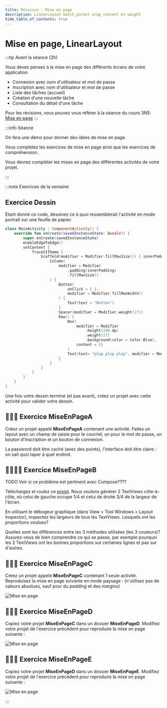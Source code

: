 ```yaml
---
title: Révision - Mise en page
description: LinearLayout match_parent wrap_content et weight
hide_table_of_contents: true
---
```


# Mise en page, LinearLayout

<Row>

<Column>

:::tip Avant la séance (2h)

Vous devez pensez à la mise en page des différents écrans de votre application

- Connexion avec nom d'utilisateur et mot de passe
- Inscription avec nom d'utilisateur et mot de passe
- Liste des tâches (accueil)
- Création d'une nouvelle tâche
- Consultation du détail d'une tâche

Pour les révisions, vous pouvez vous référer à la séance du cours 3N5:
[Mise en page](https://info.cegepmontpetit.ca/3N5-Prog3/recettes/b-mise-en-page)
:::

</Column>

<Column>

:::info Séance

On fera une démo pour donner des idées de mise en page.

Vous complétez les exercices de mise en page ainsi que les exercices de compréhension.

Vous devrez compléter les mises en page des différentes activités de votre projet.

:::

</Column>

</Row>

:::note Exercices de la semaine

## Exercice Dessin
Étant donné ce code, dessinez ce à quoi ressemblerait l'activité en mode portrait sur une feuille de papier.
```kotlin showLineNumbers
class MainActivity : ComponentActivity() {
    override fun onCreate(savedInstanceState: Bundle?) {
        super.onCreate(savedInstanceState)
        enableEdgeToEdge()
        setContent {
            TraceS1Theme {
                Scaffold(modifier = Modifier.fillMaxSize()) { innerPadding ->
                    Column(
                        modifier = Modifier
                            .padding(innerPadding)
                            .fillMaxSize()
                    ) {
                        Button(
                            onClick = { },
                            modifier = Modifier.fillMaxWidth()
                        ) {
                            Text(text = "Button")
                        }
                        Spacer(modifier = Modifier.weight(1f))
                        Row() {
                            Box(
                                modifier = Modifier
                                    .height(200.dp)
                                    .weight(1f)
                                    .background(color = Color.Blue),
                                content = {}
                            )
                            Text(text= "plop plop plop", modifier = Modifier.weight(2f))
                        }
                    }
                }
            }
        }
    }
}
```

Une fois votre dessin terminé (et pas avant), créez un projet avec cette activité pour valider votre dessin.

## 👨‍🎓🤖 Exercice MiseEnPageA

Créez un projet appelé **MiseEnPageA** contenant une activité. Faites un layout avec un champ de saisie pour le courriel, un pour le mot de passe, un bouton d'inscription et un bouton de connexion.

La password doit être caché (avec des points), l'interface doit être claire : on sait quoi taper à quel endroit.

## 👨‍🎓👨‍🎓 Exercice MiseEnPageB

TODO Voir si ce problème est pertinent avec Compose????

Téléchargez et roulez ce [projet](https://github.com/departement-info-cem/4N6-Mobile/tree/main/code/Proportions).
Nous voulons générer 2 TextViews côte-à-côte, où celui de gauche occupe 1/4 et celui de droite 3/4 de la largeur de l'écran.

En utilisant le débogeur graphique (dans View > Tool Windows > Layout Inspector), inspectez les largeurs de tous les TextViews.
Lesquels ont les proportions voulues?

Quelles sont les différences entre les 3 méthodes utilisées (les 3 couleurs)?
Assurez-vous de bien comprendre ce qui se passe, par exemple pourquoi les 2 TextViews ont les bonnes proportions sur certaines lignes et pas sur d'autres.

## 👨‍🎓🤖 Exercice MiseEnPageC

Créez un projet appelé **MiseEnPageC** contenant 1 seule activité.
Reproduisez la mise en page suivante en mode paysage : (n'utilisez pas de valeurs absolues, sauf pour du *padding* et des *margins*)

![Mise en page](_02-mise-en-page/miseenpage1.png)

## 👨‍🎓🤖 Exercice MiseEnPageD

Copiez votre projet **MiseEnPageC** dans un dossier **MiseEnPageD**. Modifiez votre projet de l'exercice précédent pour reproduire la mise en page suivante :

![Mise en page](_02-mise-en-page/miseenpage2.png)

## 👨‍🎓🤖 Exercice MiseEnPageE

Copiez votre projet **MiseEnPageD** dans un dossier **MiseEnPageE**. Modifiez votre projet de l'exercice précédent pour reproduire la mise en page suivante :

![Mise en page](_02-mise-en-page/miseenpage3.png)

:::
